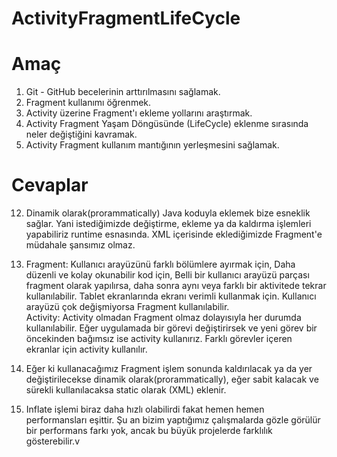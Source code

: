 # ActivityFragmentLifeCycle

# Amaç

1. Git - GitHub becelerinin arttırılmasını sağlamak.
2. Fragment kullanımı öğrenmek.
3. Activity üzerine Fragment'ı ekleme yollarını araştırmak.
4. Activity Fragment Yaşam Döngüsünde (LifeCycle) eklenme sırasında neler değiştiğini kavramak.
5. Activity Fragment kullanım mantığının yerleşmesini sağlamak.

# Cevaplar

12. Dinamik olarak(prorammatically) Java koduyla eklemek bize esneklik sağlar. Yani istediğimizde değiştirme, ekleme ya da kaldırma işlemleri yapabiliriz runtime esnasında. XML içerisinde eklediğimizde Fragment'e müdahale şansımız olmaz.

13. Fragment: Kullanıcı arayüzünü farklı bölümlere ayırmak için, Daha düzenli ve kolay okunabilir kod için, Belli bir kullanıcı arayüzü parçası fragment olarak yapılırsa, daha sonra aynı veya farklı bir aktivitede tekrar kullanılabilir. Tablet ekranlarında ekranı verimli kullanmak için. Kullanıcı arayüzü çok değişmiyorsa Fragment kullanılabilir.  
Activity: Activity olmadan Fragment olmaz dolayısıyla her durumda kullanılabilir. Eğer uygulamada bir görevi değiştirirsek ve yeni görev bir öncekinden bağımsız ise activity kullanırız. Farklı görevler içeren ekranlar için activity kullanılır.

14. Eğer ki kullanacağımız Fragment işlem sonunda kaldırılacak ya da yer değiştirilecekse dinamik olarak(prorammatically), eğer sabit kalacak ve sürekli kullanılacaksa static olarak (XML) eklenir.

15. Inflate işlemi biraz daha hızlı olabilirdi fakat hemen hemen performansları eşittir. Şu an bizim yaptığımız çalışmalarda gözle görülür bir performans farkı yok, ancak bu büyük projelerde farklılık gösterebilir.v
